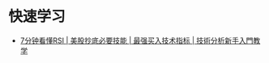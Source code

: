 
# 快速学习
* [7分钟看懂RSI | 美股抄底必要技能 | 最强买入技术指标 | 技術分析新手入門教学](https://www.youtube.com/watch?v=rjkOjujLPvQ)
